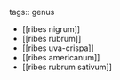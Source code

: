 tags:: genus

- [[ribes nigrum]]
- [[ribes rubrum]]
- [[ribes uva-crispa]]
- [[ribes americanum]]
- [[ribes rubrum sativum]]